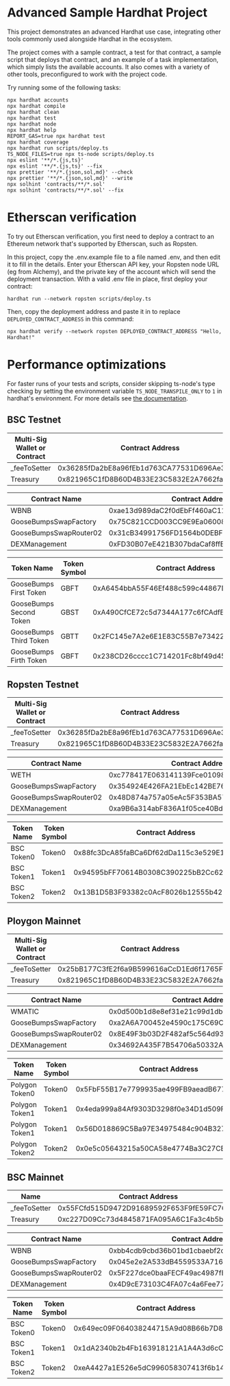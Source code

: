 # Advanced Sample Hardhat Project

This project demonstrates an advanced Hardhat use case, integrating other tools commonly used alongside Hardhat in the ecosystem.

The project comes with a sample contract, a test for that contract, a sample script that deploys that contract, and an example of a task implementation, which simply lists the available accounts. It also comes with a variety of other tools, preconfigured to work with the project code.

Try running some of the following tasks:

```shell
npx hardhat accounts
npx hardhat compile
npx hardhat clean
npx hardhat test
npx hardhat node
npx hardhat help
REPORT_GAS=true npx hardhat test
npx hardhat coverage
npx hardhat run scripts/deploy.ts
TS_NODE_FILES=true npx ts-node scripts/deploy.ts
npx eslint '**/*.{js,ts}'
npx eslint '**/*.{js,ts}' --fix
npx prettier '**/*.{json,sol,md}' --check
npx prettier '**/*.{json,sol,md}' --write
npx solhint 'contracts/**/*.sol'
npx solhint 'contracts/**/*.sol' --fix
```

# Etherscan verification

To try out Etherscan verification, you first need to deploy a contract to an Ethereum network that's supported by Etherscan, such as Ropsten.

In this project, copy the .env.example file to a file named .env, and then edit it to fill in the details. Enter your Etherscan API key, your Ropsten node URL (eg from Alchemy), and the private key of the account which will send the deployment transaction. With a valid .env file in place, first deploy your contract:

```shell
hardhat run --network ropsten scripts/deploy.ts
```

Then, copy the deployment address and paste it in to replace `DEPLOYED_CONTRACT_ADDRESS` in this command:

```shell
npx hardhat verify --network ropsten DEPLOYED_CONTRACT_ADDRESS "Hello, Hardhat!"
```

# Performance optimizations

For faster runs of your tests and scripts, consider skipping ts-node's type checking by setting the environment variable `TS_NODE_TRANSPILE_ONLY` to `1` in hardhat's environment. For more details see [the documentation](https://hardhat.org/guides/typescript.html#performance-optimizations).

## BSC Testnet

| Multi-Sig Wallet or Contract | Contract Address |
|-------------------|------------------|
| _feeToSetter | 0x36285fDa2bE8a96fEb1d763CA77531D696Ae3B0b |
| Treasury | 0x821965C1fD8B60D4B33E23C5832E2A7662faAADC |

| Contract Name | Contract Address |
|-------------------|------------------|
| WBNB | 0xae13d989daC2f0dEbFf460aC112a837C89BAa7cd |
| GooseBumpsSwapFactory | 0x75C821CCD003CC9E9Ea06008fAf9Ab8189B1EC56 |
| GooseBumpsSwapRouter02 | 0x31cB34991756FD1564b0DEBF2BFF3E522085EC02 |
| DEXManagement | 0xFD30B07eE421B307bdaCaf8ffE7329bF684227B2 |

| Token Name | Token Symbol | Contract Address | Pair Address |
|-------------------|-------------------|------------------|------------------|
| GooseBumps First Token | GBFT | 0xA6454bbA55F46Ef488c599c44867DF5eE3D6F543 | 0x3755298811C230597a075EFA05725930Aa38A0B8 |
| GooseBumps Second Token | GBST | 0xA490CfCE72c5d7344A177c6fCAdfBf0991816e93 |0xE76eE04D2A58Aeaff36763DD82E778d860501751 |
| GooseBumps Third Token | GBTT | 0x2FC145e7A2e6E1E83C55B7e73422072B70C73A77 | 0x4365E31B76196D23b143178A5f845D47c196766b |
| GooseBumps Firth Token | GBFT | 0x238CD26cccc1C714201Fc8bf49d453a39f494209 | 0xdeEeB6041bD4E3922E18f1F25771C71d7F64579e |

## Ropsten Testnet

| Multi-Sig Wallet or Contract | Contract Address |
|-------------------|------------------|
| _feeToSetter | 0x36285fDa2bE8a96fEb1d763CA77531D696Ae3B0b |
| Treasury | 0x821965C1fD8B60D4B33E23C5832E2A7662faAADC |

| Contract Name | Contract Address |
|-------------------|------------------|
| WETH | 0xc778417E063141139Fce010982780140Aa0cD5Ab |
| GooseBumpsSwapFactory | 0x354924E426FA21EbEc142BE760753D4407b8a59E |
| GooseBumpsSwapRouter02 | 0x48D874a757a05eAc5F353BA570266D39698F69F6 |
| DEXManagement | 0xa9B6a314abF836A1f05ce40Bd857fd89356083b5 |

| Token Name | Token Symbol | Contract Address | Pair Address |
|-------------------|-------------------|------------------|------------------|
| BSC Token0 | Token0 | 0x88fc3DcA85faBCa6Df62dDa115c3e529E19c369b |  |
| BSC Token1 | Token1 | 0x94595bFF70614B0308C390225bB2Cc622F6b6721 |  |
| BSC Token2 | Token2 | 0x13B1D5B3F93382c0AcF8026b12555b427DA2Eb7e |  |

## Ploygon Mainnet

| Multi-Sig Wallet or Contract | Contract Address |
|-------------------|------------------|
| _feeToSetter | 0x25bB177C3fE2f6a9B599616aCcD1Ed6f1765F2EB |
| Treasury | 0x821965C1fD8B60D4B33E23C5832E2A7662faAADC |

| Contract Name | Contract Address |
|-------------------|------------------|
| WMATIC | 0x0d500b1d8e8ef31e21c99d1db9a6444d3adf1270 |
| GooseBumpsSwapFactory | 0xa2A6A700452e4590c175C69C84c09655AbBC942F |
| GooseBumpsSwapRouter02 | 0x8E49F3b03D2F482af5c564d933f44De7FDD9C746 |
| DEXManagement | 0x34692A435F7B54706a50332AF61f5Be83D5b1a47 |

| Token Name | Token Symbol | Contract Address | Pair Address |
|-------------------|-------------------|------------------|------------------|
| Polygon Token0 | Token0 | 0x5FbF55B17e7799935ae499FB9aeadB677CA88566 |  |
| Polygon Token1 | Token1 | 0x4eda999a84Af9303D3298f0e34D1d509F6999DDF |  |
| Polygon Token1 | Token1 | 0x56D018869C5Ba97E34975484c904B32799111D87 |  |
| Polygon Token2 | Token2 | 0x0e5c05643215a50CA58e4774Ba3C27CEfe7310EF |  |

## BSC Mainnet

| Name | Contract Address |
|-------------------|------------------|
| _feeToSetter | 0x55FCfd515D9472D91689592F653F9fE59FC7663e |
| Treasury | 0xc227D09Cc73d4845871FA095A6C1Fa3c4b5b0fE1 |

| Contract Name | Contract Address |
|-------------------|------------------|
| WBNB | 0xbb4cdb9cbd36b01bd1cbaebf2de08d9173bc095c |
| GooseBumpsSwapFactory | 0x045e2e2A533dB4559533A71631962836c7802834 |
| GooseBumpsSwapRouter02 | 0x5F227dce0baaFECF49ac4987fB5c07A993d36291 |
| DEXManagement | 0x4D9cE73103C4FA07c4a6Fee7749CE37ec2804722 |

| Token Name | Token Symbol | Contract Address | Pair Address |
|-------------------|-------------------|------------------|------------------|
| BSC Token0 | Token0 | 0x649ec09F064038244715A9d08B66b7D84db4449A |  |
| BSC Token1 | Token1 | 0x1dA2340b2b4Fb163918121A1A4A3d6cC6a9Ab3Ca |  |
| BSC Token2 | Token2 | 0xeA4427a1E526e5dC996058307413f6b14E1b7Cb7 |  |
